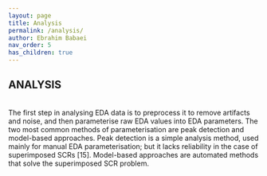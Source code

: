 ```yaml
---
layout: page
title: Analysis
permalink: /analysis/
author: Ebrahim Babaei
nav_order: 5
has_children: true
---
```


## ANALYSIS
<br>
The first step in analysing EDA data is to preprocess it to remove artifacts and noise, and then parameterise raw EDA
values into EDA parameters. The two most common methods of parameterisation are peak detection and model-based
approaches. Peak detection is a simple analysis method, used mainly for manual EDA parameterisation; but it lacks
reliability in the case of superimposed SCRs [15]. Model-based approaches are automated methods that solve the
superimposed SCR problem.